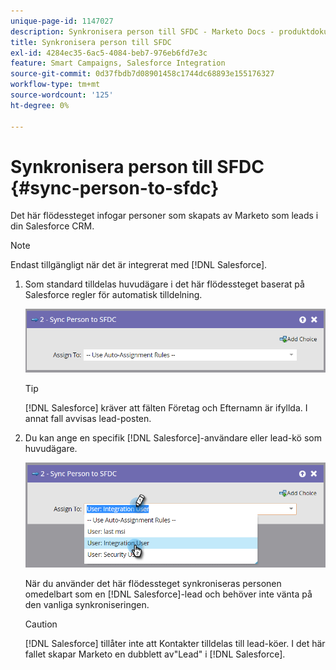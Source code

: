 ```yaml
---
unique-page-id: 1147027
description: Synkronisera person till SFDC - Marketo Docs - produktdokumentation
title: Synkronisera person till SFDC
exl-id: 4284ec35-6ac5-4084-beb7-976eb6fd7e3c
feature: Smart Campaigns, Salesforce Integration
source-git-commit: 0d37fbdb7d08901458c1744dc68893e155176327
workflow-type: tm+mt
source-wordcount: '125'
ht-degree: 0%

---
```


# Synkronisera person till SFDC {#sync-person-to-sfdc}

Det här flödessteget infogar personer som skapats av Marketo som leads i din Salesforce CRM.

>[!NOTE]
>
>Endast tillgängligt när det är integrerat med [!DNL Salesforce].

1. Som standard tilldelas huvudägare i det här flödessteget baserat på Salesforce regler för automatisk tilldelning.

   ![](assets/sync-person-to-sfdc-1.png)

   >[!TIP]
   >
   >[!DNL Salesforce] kräver att fälten Företag och Efternamn är ifyllda. I annat fall avvisas lead-posten.

1. Du kan ange en specifik [!DNL Salesforce]-användare eller lead-kö som huvudägare.

   ![](assets/sync-person-to-sfdc-2.png)

   När du använder det här flödessteget synkroniseras personen omedelbart som en [!DNL Salesforce]-lead och behöver inte vänta på den vanliga synkroniseringen.

   >[!CAUTION]
   >
   >[!DNL Salesforce] tillåter inte att Kontakter tilldelas till lead-köer. I det här fallet skapar Marketo en dubblett av&quot;Lead&quot; i [!DNL Salesforce].

